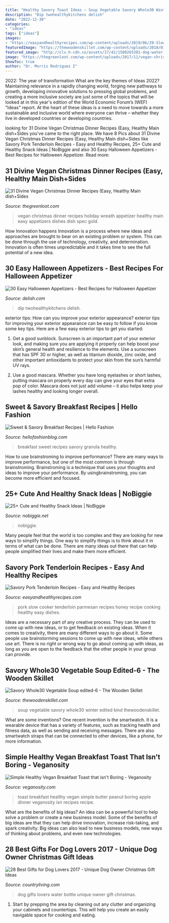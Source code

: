 ```yaml
---
title: "Healthy Savory Toast Ideas ~ Soup Vegetable Savory Whole30 Winter Edited Kind Thewoodenskillet"
description: "Dip twohealthykitchens delish"
date: "2022-12-30"
categories:
- "ideas"
tags: ["ideas"]
images:
- "https://easyandhealthyrecipes.com/wp-content/uploads/2019/06/29-Slow-Cooker-Honey-and-Parmesan-Pork-Tenderloin.jpg"
featuredImage: "https://thewoodenskillet.com/wp-content/uploads/2018/01/Savory-Whole30-Vegetable-Soup-edited-6-1067x1600.jpg"
featured_image: "http://clv.h-cdn.co/assets/17/42/1508265381-dog-water-bottle.jpg"
image: "https://thegreenloot.com/wp-content/uploads/2017/11/vegan-christmas-dinner-recipes-3.jpg"
ShowToc: true
author: "Dr. Morris Rodriguez I"
---
```



2022: The year of transformation
What are the key themes of Ideas 2022? Maintaining relevance in a rapidly changing world, forging new pathways to growth, developing innovative solutions to pressing global problems, and creating a more inclusive society are just some of the topics that will be looked at in this year's edition of the World Economic Forum’s (WEF) "Ideas" report. At the heart of these ideas is a need to move towards a more sustainable and inclusive world where everyone can thrive – whether they live in developed countries or developing countries.

	

		
looking for 31 Divine Vegan Christmas Dinner Recipes (Easy, Healthy Main dish+Sides you've came to the right place. We have 8 Pics about 31 Divine Vegan Christmas Dinner Recipes (Easy, Healthy Main dish+Sides like Savory Pork Tenderloin Recipes - Easy and Healthy Recipes, 25+ Cute and Healthy Snack Ideas | NoBiggie and also 30 Easy Halloween Appetizers - Best Recipes for Halloween Appetizer. Read more:
		
    
## 31 Divine Vegan Christmas Dinner Recipes (Easy, Healthy Main Dish+Sides

<img loading=lazy src="https://thegreenloot.com/wp-content/uploads/2017/11/vegan-christmas-dinner-recipes-3.jpg" onerror="this.onerror=null;this.src='https://tse1.mm.bing.net/th?id=OIP.NvVWc_8HidV3gWZPExzlEgHaE7&amp;pid=15.1';" alt="31 Divine Vegan Christmas Dinner Recipes (Easy, Healthy Main dish+Sides">

_Source: thegreenloot.com_

>vegan christmas dinner recipes holiday wreath appetizer healthy main easy appetizers dishes dish spec gold. 

	

How Innovation happens
Innovation is a process where new ideas and approaches are brought to bear on an existing problem or system. This can be done through the use of technology, creativity, and determination. Innovation is often times unpredictable and it takes time to see the full potential of a new idea.

    
## 30 Easy Halloween Appetizers - Best Recipes For Halloween Appetizer

<img loading=lazy src="https://hips.hearstapps.com/del.h-cdn.co/assets/17/43/halloween-appetizer-dip-spooky-spider-halloween-party.jpg?crop=1.0xw:1xh;center,top&amp;resize=768:*" onerror="this.onerror=null;this.src='https://tse4.mm.bing.net/th?id=OIP.RbeI8ESeIfEjX6Mk0S31yAHaLH&amp;pid=15.1';" alt="30 Easy Halloween Appetizers - Best Recipes for Halloween Appetizer">

_Source: delish.com_

>dip twohealthykitchens delish. 

	

exterior tips: How can you improve your exterior appearance?
exterior tips for improving your exterior appearance can be easy to follow if you know some key tips. Here are a few easy exterior tips to get you started:
1. Get a good sunblock. Sunscreen is an important part of your exterior look, and making sure you are applying it properly can help boost your skin’s general health and resilience to the elements. Use a sunscreen that has SPF 30 or higher, as well as titanium dioxide, zinc oxide, and other important antioxidants to protect your skin from the sun’s harmful UV rays.

2. Use a good mascara. Whether you have long eyelashes or short lashes, putting mascara on properly every day can give your eyes that extra pop of color. Mascara does not just add volume – it also helps keep your lashes healthy and looking longer overall.

    
## Sweet &amp; Savory Breakfast Recipes | Hello Fashion

<img loading=lazy src="https://www.hellofashionblog.com/wp-content/uploads/2016/09/granola.jpg" onerror="this.onerror=null;this.src='https://tse3.mm.bing.net/th?id=OIP.FdSXF8VHOEJWkO3DBMm5DAHaKS&amp;pid=15.1';" alt="Sweet &amp; Savory Breakfast Recipes | Hello Fashion">

_Source: hellofashionblog.com_

>breakfast sweet recipes savory granola healthy. 

	

How to use brainstroming to improve performance?
There are many ways to improve performance, but one of the most common is through brainstroming. Brainstroming is a technique that uses your thoughts and ideas to improve your performance. By usingbrainstroming, you can become more efficient and focused.

    
## 25+ Cute And Healthy Snack Ideas | NoBiggie

<img loading=lazy src="https://www.nobiggie.net/wp-content/uploads/2016/04/banana-dolphines.jpg" onerror="this.onerror=null;this.src='https://tse4.mm.bing.net/th?id=OIP.c4IcHgz-99clIqx9i7wWfwHaLH&amp;pid=15.1';" alt="25+ Cute and Healthy Snack Ideas | NoBiggie">

_Source: nobiggie.net_

>nobiggie. 

	

Many people feel that the world is too complex and they are looking for new ways to simplify things. One way to simplify things is to think about it in terms of what can be done. There are many ideas out there that can help people simplified their lives and make them more efficient.

    
## Savory Pork Tenderloin Recipes - Easy And Healthy Recipes

<img loading=lazy src="https://easyandhealthyrecipes.com/wp-content/uploads/2019/06/29-Slow-Cooker-Honey-and-Parmesan-Pork-Tenderloin.jpg" onerror="this.onerror=null;this.src='https://tse1.mm.bing.net/th?id=OIP.KOrzkJCIj-g0gsjkPp4seQHaLH&amp;pid=15.1';" alt="Savory Pork Tenderloin Recipes - Easy and Healthy Recipes">

_Source: easyandhealthyrecipes.com_

>pork slow cooker tenderloin parmesan recipes honey recipe cooking healthy easy dishes. 

	

Ideas are a necessary part of any creative process. They can be used to come up with new ideas, or to get feedback on existing ideas. When it comes to creativity, there are many different ways to go about it. Some people use brainstorming sessions to come up with new ideas, while others use art. There is no right or wrong way to go about coming up with ideas, as long as you are open to the feedback that the other people in your group can provide.

    
## Savory Whole30 Vegetable Soup Edited-6 - The Wooden Skillet

<img loading=lazy src="https://thewoodenskillet.com/wp-content/uploads/2018/01/Savory-Whole30-Vegetable-Soup-edited-6-1067x1600.jpg" onerror="this.onerror=null;this.src='https://tse1.mm.bing.net/th?id=OIP.XYhTQ_-QyrPK2OMaw93BZwHaLG&amp;pid=15.1';" alt="Savory Whole30 Vegetable Soup edited-6 - The Wooden Skillet">

_Source: thewoodenskillet.com_

>soup vegetable savory whole30 winter edited kind thewoodenskillet. 

	

What are some inventions?
One recent invention is the smartwatch. It is a wearable device that has a variety of features, such as tracking health and fitness data, as well as sending and receiving messages. There are also smartwatch straps that can be connected to other devices, like a phone, for more information.

    
## Simple Healthy Vegan Breakfast Toast That Isn&#039;t Boring - Veganosity

<img loading=lazy src="https://www.veganosity.com/wp-content/uploads/2016/12/Healthy-Breakfast-Toast-Thats-Not-Boring-3.jpg" onerror="this.onerror=null;this.src='https://tse1.mm.bing.net/th?id=OIP.EnNsSEk009ZZSRQPTtiBMwHaLJ&amp;pid=15.1';" alt="Simple Healthy Vegan Breakfast Toast that isn&#039;t Boring - Veganosity">

_Source: veganosity.com_

>toast breakfast healthy vegan simple butter peanut boring apple dinner veganosity isn recipes recipe. 

	

What are the benefits of big ideas?
An idea can be a powerful tool to help solve a problem or create a new business model. Some of the benefits of big ideas are that they can help drive innovation, increase risk-taking, and spark creativity. Big ideas can also lead to new business models, new ways of thinking about problems, and even new technologies.

    
## 28 Best Gifts For Dog Lovers 2017 - Unique Dog Owner Christmas Gift Ideas

<img loading=lazy src="http://clv.h-cdn.co/assets/17/42/1508265381-dog-water-bottle.jpg" onerror="this.onerror=null;this.src='https://tse3.mm.bing.net/th?id=OIP.GYFq4mx1MKPwSNhb07f3NAHaLH&amp;pid=15.1';" alt="28 Best Gifts for Dog Lovers 2017 - Unique Dog Owner Christmas Gift Ideas">

_Source: countryliving.com_

>dog gifts lovers water bottle unique owner gift christmas. 

	

1. Start by prepping the area by cleaning out any clutter and organizing your cabinets and countertops. This will help you create an easily navigable space for cooking and eating.

